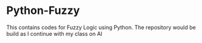 # Python-Fuzzy
This contains codes for Fuzzy Logic using Python. The repository would be build as I continue with my class on AI
